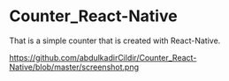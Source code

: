 # Counter_React-Native

That is a simple counter that is created with React-Native.

<p>
  <a href="https://github.com/abdulkadirCildir/Counter_React-Native/blob/master/screenshot.png">https://github.com/abdulkadirCildir/Counter_React-Native/blob/master/screenshot.png</a>
</p>
